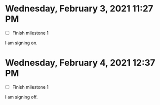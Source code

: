 # Wednesday, February  3, 2021 11:27 PM

- [ ] Finish milestone 1

I am signing on.

# Wednesday, February  4, 2021 12:37 PM

- [ ] Finish milestone 1

I am signing off.
